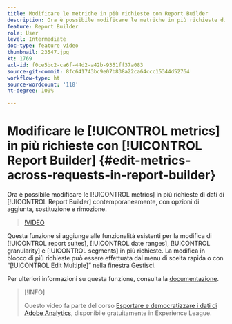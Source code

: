 ```yaml
---
title: Modificare le metriche in più richieste con Report Builder
description: Ora è possibile modificare le metriche in più richieste di dati di Report Builder contemporaneamente, con le opzioni di aggiunta, sostituzione e rimozione.
feature: Report Builder
role: User
level: Intermediate
doc-type: feature video
thumbnail: 23547.jpg
kt: 1769
exl-id: f0ce5bc2-ca6f-44d2-a42b-9351ff37a083
source-git-commit: 8fc641743bc9e07b838a22ca64ccc15344d52764
workflow-type: ht
source-wordcount: '118'
ht-degree: 100%

---
```


# Modificare le [!UICONTROL metrics] in più richieste con [!UICONTROL Report Builder] {#edit-metrics-across-requests-in-report-builder}

Ora è possibile modificare le [!UICONTROL metrics] in più richieste di dati di [!UICONTROL Report Builder] contemporaneamente, con opzioni di aggiunta, sostituzione e rimozione.

>[!VIDEO](https://video.tv.adobe.com/v/23547/?quality=12&learn=on)

Questa funzione si aggiunge alle funzionalità esistenti per la modifica di [!UICONTROL report suites], [!UICONTROL date ranges], [!UICONTROL granularity] e [!UICONTROL segments] in più richieste. La modifica in blocco di più richieste può essere effettuata dal menu di scelta rapida o con “[!UICONTROL Edit Multiple]” nella finestra Gestisci.

Per ulteriori informazioni su questa funzione, consulta la [documentazione](https://experienceleague.adobe.com/docs/analytics/analyze/report-builder/manage-requests/edit-multiple-metrics.html?lang=it).

>[!INFO]
>
> Questo video fa parte del corso [Esportare e democratizzare i dati di Adobe Analytics](https://experienceleague.adobe.com/?recommended=Analytics-A-1-2022.1.administration&amp;lang=it ), disponibile gratuitamente in Experience League.
